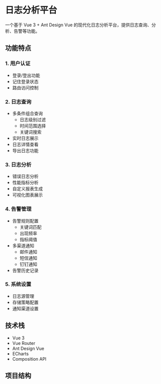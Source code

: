 # 日志分析平台

一个基于 Vue 3 + Ant Design Vue 的现代化日志分析平台，提供日志查询、分析、告警等功能。

## 功能特点

### 1. 用户认证
- 登录/登出功能
- 记住登录状态
- 路由访问控制

### 2. 日志查询
- 多条件组合查询
  - 日志级别过滤
  - 时间范围选择
  - 关键词搜索
- 实时日志展示
- 日志详情查看
- 导出日志功能

### 3. 日志分析
- 错误日志分析
- 性能指标分析
- 自定义报表生成
- 可视化图表展示

### 4. 告警管理
- 告警规则配置
  - 关键词匹配
  - 出现频率
  - 指标阈值
- 多渠道通知
  - 邮件通知
  - 短信通知
  - 钉钉通知
- 告警历史记录

### 5. 系统设置
- 日志源管理
- 存储策略配置
- 通知渠道设置

## 技术栈

- Vue 3
- Vue Router
- Ant Design Vue
- ECharts
- Composition API

## 项目结构 